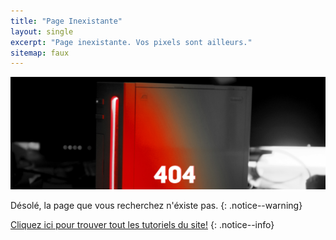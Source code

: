 ```yaml
---
title: "Page Inexistante"
layout: single
excerpt: "Page inexistante. Vos pixels sont ailleurs."
sitemap: faux
---
```


![404](/images/404.jpg)

Désolé, la page que vous recherchez n'éxiste pas.
{: .notice--warning}

[Cliquez ici pour trouver tout les tutoriels du site!](site-navigation)
{: .notice--info}
